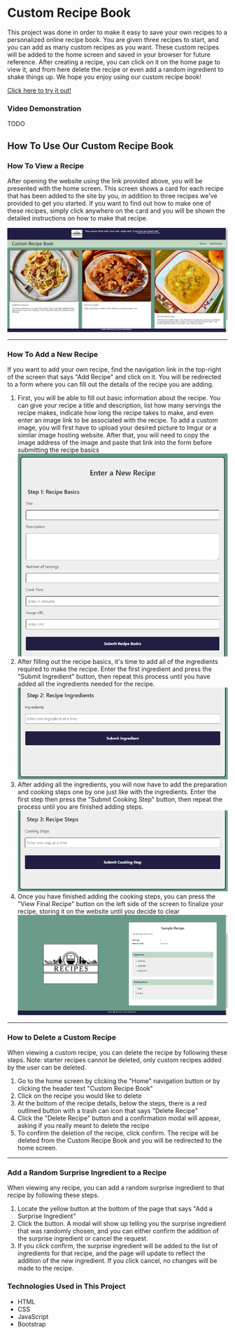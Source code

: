 # Custom Recipe Book

This project was done in order to make it easy to save your own recipes to a personalized online recipe book. You are given three recipes to start, and you can add as many custom recipes as you want. These custom recipes will be added to the home screen and saved in your browser for future reference. After creating a recipe, you can click on it on the home page to view it, and from here delete the recipe or even add a random ingredient to shake things up. We hope you enjoy using our custom recipe book!

[Click here to try it out!](https://caryndcarter.github.io/recipe-book/index.html)

### Video Demonstration
TODO

## How To Use Our Custom Recipe Book

### How To View a Recipe
After opening the website using the link provided above, you will be presented with the home screen. This screen shows a card for each recipe that has been added to the site by you, in addition to three recipes we've provided to get you started.
If you want to find out how to make one of these recipes, simply click anywhere on the card and you will be shown the detailed instructions on how to make that recipe.

![Home Screen Image](./assets/images/home-page.png)

---

### How To Add a New Recipe
If you want to add your own recipe, find the navigation link in the top-right of the screen that says "Add Recipe" and click on it. You will be redirected to a form where you can fill out the details of the recipe you are adding.
1. First, you will be able to fill out basic information about the recipe. You can give your recipe a title and description, list how many servings the recipe makes, indicate how long the recipe takes to make, and even enter an image link to be associated with the recipe. To add a custom image, you will first have to upload your desired picture to Imgur or a similar image hosting website. After that, you will need to copy the image address of the image and paste that link into the form before submitting the recipe basics
![Recipe Basics Screen](./assets/images/recipe-basics.png)
2. After filling out the recipe basics, it's time to add all of the ingredients required to make the recipe. Enter the first ingredient and press the "Submit Ingredient" button, then repeat this process until you have added all the ingredients needed for the recipe.
![Recipe Ingredients Screen](./assets/images/recipe-ingredients.png)
3. After adding all the ingredients, you will now have to add the preparation and cooking steps one by one just like with the ingredients. Enter the first step then press the "Submit Cooking Step" button, then repeat the process until you are finished adding steps.
![Recipe Steps Screen](./assets/images/recipe-steps.png)
4. Once you have finished adding the cooking steps, you can press the "View Final Recipe" button on the left side of the screen to finalize your recipe, storing it on the website until you decide to clear 
![Final Recipe Screen](./assets/images/final-recipe.png)

---

### How to Delete a Custom Recipe
When viewing a custom recipe, you can delete the recipe by following these steps. Note: starter recipes cannot be deleted, only custom recipes added by the user can be deleted.
1. Go to the home screen by clicking the "Home" navigation button or by clicking the header text "Custom Recipe Book"
2. Click on the recipe you would like to delete
3. At the bottom of the recipe details, below the steps, there is a red outlined button with a trash can icon that says "Delete Recipe"
4. Click the "Delete Recipe" button and a confirmation modal will appear, asking if you really meant to delete the recipe
5. To confirm the deletion of the recipe, click confirm. The recipe will be deleted from the Custom Recipe Book and you will be redirected to the home screen.

---

### Add a Random Surprise Ingredient to a Recipe
When viewing any recipe, you can add a random surprise ingredient to that recipe by following these steps.
1. Locate the yellow button at the bottom of the page that says "Add a Surprise Ingredient"
2. Click the button. A modal will show up telling you the surprise ingredient that was randomly chosen, and you can either confirm the addition of the surprise ingredient or cancel the request.
3. If you click confirm, the surprise ingredient will be added to the list of ingredients for that recipe, and the page will update to reflect the addition of the new ingredient. If you click cancel, no changes will be made to the recipe.

### Technologies Used in This Project
- HTML
- CSS
- JavaScript
- Bootstrap
